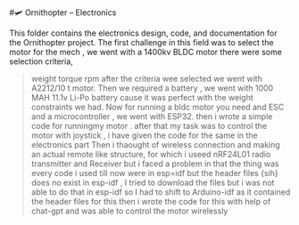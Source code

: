#🛩️ Ornithopter – Electronics

This folder contains the electronics design, code, and documentation for the Ornithopter project.
The first challenge in this field was to select the motor for the mech , we went with a 1400kv BLDC motor there were some selection criteria,
> weight
> torque
> rpm
after the criteria wee selected we went with A2212/10 t motor.
Then we required a battery , we went with 1000 MAH 11.1v Li-Po battery cause it was perfect with the weight constraints we had.
Now for running a bldc motor you need and ESC and a microcontroller , we went with ESP32. 
then i wrote a simple code for runningmy motor .
after that my task was to control the motor with joystick , i have given the code for the same in the electronics part 
Then i thaought of wireless connection and making an actual remote like structure, for which i useed nRF24L01 radio transmitter and Receiver
but i faced a problem in that the thing was every code i used till now were in esp=idf but the header files {sih} does no exist in esp-idf , I tried to download the 
files but i was not able to do that in esp-idf so I had to shift to Arduino-idf as it contained the header files for this 
then i wrote the code for this with help of chat-gpt and was able to control the motor wirelessly 
